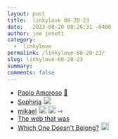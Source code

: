 ```yaml
---
layout: post
title:  linkylove 08-20-23
date:   2023-08-20 08:26:31 -0400
author: joe jenett
category:
  -  linkylove
permalink: /linkylove-08-20-23/
slug: linkylove-08-20-23
summary: 
comments: false
---
```

<ul class="linkylove">
	<li><a title="Paolo Amoroso's Journal" href="https://journal.paoloamoroso.com/">Paolo Amoroso</a> <a href="https://pinboard.in/u:rockpapergoat">📌</a></li>
	<li><a title="Sephiria" href="https://sephiria.com/">Sephiria</a> <a class="normaltext" title="source" href="https://webring.dinhe.net/"><img src="https://iwebthings.joejenett.com/images/left-arrow.png" alt="" width="18"></a></li>
	<li><a title="mikael – Special Fish" href="https://special.fish/mikael">mikael</a> <a class="normaltext" title="source" href="https://special.fish/kicks"><img src="https://iwebthings.joejenett.com/images/left-arrow.png" alt="" width="18"></a> <a class="normaltext" title="source" href="https://special.fish/"><img src="https://iwebthings.joejenett.com/images/left-arrow.png" alt="" width="18"></a> <span title="led to site shown below">⇾</span></li>
	<li><a title="How Does the World Wide Web Work" href="https://www.thewebthatwas.net/">The web that was</a></li>
	<li><a title="Which One Doesn't Belong?" href="https://wodb.ca/">Which One Doesn't Belong?</a> <a class="normaltext" title="source" href="https://johnjohnston.info/blog/life-in-links-50/"><img src="https://iwebthings.joejenett.com/images/left-arrow.png" alt="" width="18"></a></li>
</ul>

<a href="https://brid.gy/publish/mastodon"></a>